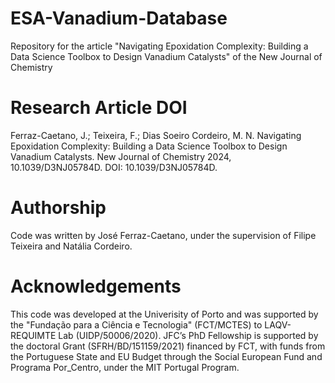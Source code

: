 # ESA-Vanadium-Database

Repository for the article "Navigating Epoxidation Complexity: Building a Data Science Toolbox to Design Vanadium Catalysts" of the New Journal of Chemistry

# Research Article DOI

Ferraz-Caetano, J.; Teixeira, F.; Dias Soeiro Cordeiro, M. N. Navigating Epoxidation Complexity: Building a Data Science Toolbox to Design Vanadium Catalysts. New Journal of Chemistry 2024, 10.1039/D3NJ05784D. DOI: 10.1039/D3NJ05784D.

# Authorship
Code was written by José Ferraz-Caetano, under the supervision of Filipe Teixeira and Natália Cordeiro.

# Acknowledgements
This code was developed at the Univerisity of Porto and was supported by the "Fundação para a Ciência e Tecnologia" (FCT/MCTES) to LAQV-REQUIMTE Lab (UIDP/50006/2020). JFC’s PhD Fellowship is supported by the doctoral Grant (SFRH/BD/151159/2021) financed by FCT, with funds from the Portuguese State and EU Budget through the Social European Fund and Programa Por_Centro, under the MIT Portugal Program.
